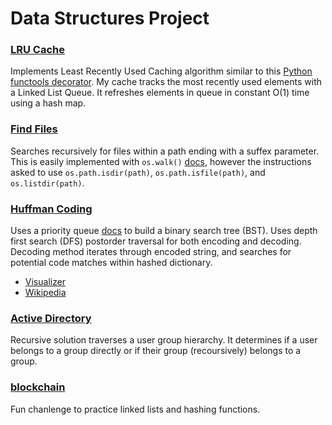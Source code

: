 # Data Structures Project

### [LRU Cache](./01_lru_cache.py)

Implements Least Recently Used Caching algorithm similar to this [Python functools decorator](https://docs.python.org/3/library/functools.html#functools.lru_cache). My cache tracks the most recently used elements with a Linked List Queue. It refreshes elements in queue in constant O(1) time using a hash map.

### [Find Files](./02_find_files.py) 

Searches recursively for files within a path ending with a suffex parameter. This is easily implemented with `os.walk()` [docs](https://docs.python.org/3.8/library/os.html#os.walk), however the instructions asked to use `os.path.isdir(path)`, `os.path.isfile(path)`, and `os.listdir(path)`.

### [Huffman Coding](./03_huffman_coding.py) 
Uses a priority queue [docs](https://docs.python.org/3/library/asyncio-queue.html#priority-queue) to build a binary search tree (BST). Uses depth first search (DFS) postorder traversal for both encoding and decoding. Decoding method iterates through encoded string, and searches for potential code matches within hashed dictionary.
- [Visualizer](https://people.ok.ubc.ca/ylucet/DS/Huffman.html)
- [Wikipedia](https://en.wikipedia.org/wiki/Huffman_coding)

### [Active Directory](./04_active_directory.py)
Recursive solution traverses a user group hierarchy. It determines if a user belongs to a group directly or if their group (recoursively) belongs to a group.

### [blockchain](./05_blockchain.py)
Fun chanlenge to practice linked lists and hashing functions.
